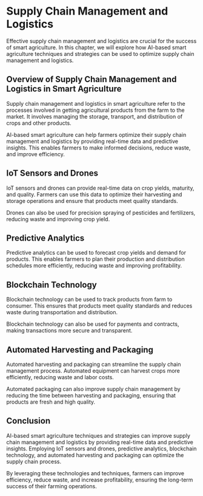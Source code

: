 Supply Chain Management and Logistics
===========================================================================================

Effective supply chain management and logistics are crucial for the success of smart agriculture. In this chapter, we will explore how AI-based smart agriculture techniques and strategies can be used to optimize supply chain management and logistics.

Overview of Supply Chain Management and Logistics in Smart Agriculture
----------------------------------------------------------------------

Supply chain management and logistics in smart agriculture refer to the processes involved in getting agricultural products from the farm to the market. It involves managing the storage, transport, and distribution of crops and other products.

AI-based smart agriculture can help farmers optimize their supply chain management and logistics by providing real-time data and predictive insights. This enables farmers to make informed decisions, reduce waste, and improve efficiency.

IoT Sensors and Drones
----------------------

IoT sensors and drones can provide real-time data on crop yields, maturity, and quality. Farmers can use this data to optimize their harvesting and storage operations and ensure that products meet quality standards.

Drones can also be used for precision spraying of pesticides and fertilizers, reducing waste and improving crop yield.

Predictive Analytics
--------------------

Predictive analytics can be used to forecast crop yields and demand for products. This enables farmers to plan their production and distribution schedules more efficiently, reducing waste and improving profitability.

Blockchain Technology
---------------------

Blockchain technology can be used to track products from farm to consumer. This ensures that products meet quality standards and reduces waste during transportation and distribution.

Blockchain technology can also be used for payments and contracts, making transactions more secure and transparent.

Automated Harvesting and Packaging
----------------------------------

Automated harvesting and packaging can streamline the supply chain management process. Automated equipment can harvest crops more efficiently, reducing waste and labor costs.

Automated packaging can also improve supply chain management by reducing the time between harvesting and packaging, ensuring that products are fresh and high quality.

Conclusion
----------

AI-based smart agriculture techniques and strategies can improve supply chain management and logistics by providing real-time data and predictive insights. Employing IoT sensors and drones, predictive analytics, blockchain technology, and automated harvesting and packaging can optimize the supply chain process.

By leveraging these technologies and techniques, farmers can improve efficiency, reduce waste, and increase profitability, ensuring the long-term success of their farming operations.
